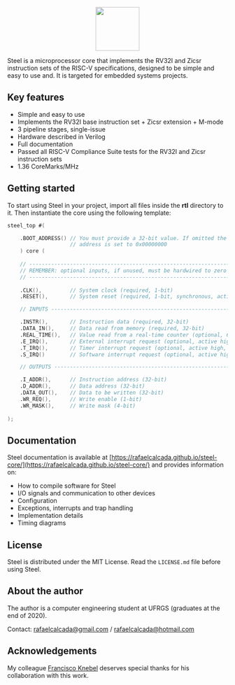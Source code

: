 <p align="center">
  <img width="100" src="https://user-images.githubusercontent.com/22325319/85179004-38513880-b256-11ea-9a1a-4d204183bb13.png">
</p>

Steel is a microprocessor core that implements the RV32I and Zicsr instruction sets of the RISC-V specifications, designed to be simple and easy to use and. It is targeted for embedded systems projects.

## Key features

* Simple and easy to use
* Implements the RV32I base instruction set + Zicsr extension + M-mode
* 3 pipeline stages, single-issue
* Hardware described in Verilog
* Full documentation
* Passed all RISC-V Compliance Suite tests for the RV32I and Zicsr instruction sets
* 1.36 CoreMarks/MHz

## Getting started

To start using Steel in your project, import all files inside the **rtl** directory to it. Then instantiate the core using the following template:

```verilog
steel_top #(

    .BOOT_ADDRESS() // You must provide a 32-bit value. If omitted the boot
                    // address is set to 0x00000000
    ) core (
    
    // ----------------------------------------------------------------------------
    // REMEMBER: optional inputs, if unused, must be hardwired to zero
    // ----------------------------------------------------------------------------
    
    .CLK(),         // System clock (required, 1-bit)
    .RESET(),       // System reset (required, 1-bit, synchronous, active high)

    // INPUTS ---------------------------------------------------------------------

    .INSTR(),       // Instruction data (required, 32-bit)    
    .DATA_IN(),     // Data read from memory (required, 32-bit)
    .REAL_TIME(),   // Value read from a real-time counter (optional, 64-bit)
    .E_IRQ(),       // External interrupt request (optional, active high, 1-bit)
    .T_IRQ(),       // Timer interrupt request (optional, active high, 1-bit)
    .S_IRQ()        // Software interrupt request (optional, active high, 1-bit)

    // OUTPUTS --------------------------------------------------------------------

    .I_ADDR(),      // Instruction address (32-bit)
    .D_ADDR(),      // Data address (32-bit)
    .DATA_OUT(),    // Data to be written (32-bit)
    .WR_REQ(),      // Write enable (1-bit)
    .WR_MASK(),     // Write mask (4-bit)
    
);
```

## Documentation

Steel documentation is available at [https://rafaelcalcada.github.io/steel-core/](https://rafaelcalcada.github.io/steel-core/) and provides information on:
* How to compile software for Steel
* I/O signals and communication to other devices
* Configuration
* Exceptions, interrupts and trap handling
* Implementation details
* Timing diagrams

## License

Steel is distributed under the MIT License. Read the `LICENSE.md` file before using Steel.

## About the author

The author is a computer engineering student at UFRGS (graduates at the end of 2020).

Contact: rafaelcalcada@gmail.com / rafaelcalcada@hotmail.com

## Acknowledgements

My colleague [Francisco Knebel](https://github.com/FranciscoKnebel) deserves special thanks for his collaboration with this work.
